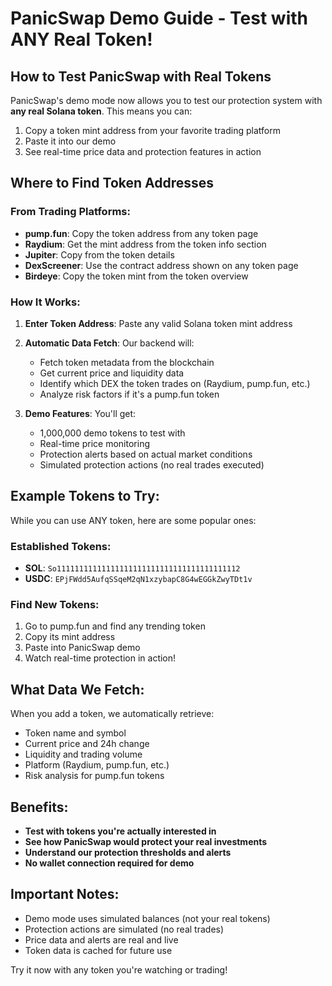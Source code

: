 # PanicSwap Demo Guide - Test with ANY Real Token!

## How to Test PanicSwap with Real Tokens

PanicSwap's demo mode now allows you to test our protection system with **any real Solana token**. This means you can:

1. Copy a token mint address from your favorite trading platform
2. Paste it into our demo
3. See real-time price data and protection features in action

## Where to Find Token Addresses

### From Trading Platforms:
- **pump.fun**: Copy the token address from any token page
- **Raydium**: Get the mint address from the token info section
- **Jupiter**: Copy from the token details
- **DexScreener**: Use the contract address shown on any token page
- **Birdeye**: Copy the token mint from the token overview

### How It Works:

1. **Enter Token Address**: Paste any valid Solana token mint address
2. **Automatic Data Fetch**: Our backend will:
   - Fetch token metadata from the blockchain
   - Get current price and liquidity data
   - Identify which DEX the token trades on (Raydium, pump.fun, etc.)
   - Analyze risk factors if it's a pump.fun token

3. **Demo Features**: You'll get:
   - 1,000,000 demo tokens to test with
   - Real-time price monitoring
   - Protection alerts based on actual market conditions
   - Simulated protection actions (no real trades executed)

## Example Tokens to Try:

While you can use ANY token, here are some popular ones:

### Established Tokens:
- **SOL**: `So11111111111111111111111111111111111111112`
- **USDC**: `EPjFWdd5AufqSSqeM2qN1xzybapC8G4wEGGkZwyTDt1v`

### Find New Tokens:
1. Go to pump.fun and find any trending token
2. Copy its mint address
3. Paste into PanicSwap demo
4. Watch real-time protection in action!

## What Data We Fetch:

When you add a token, we automatically retrieve:
- Token name and symbol
- Current price and 24h change
- Liquidity and trading volume
- Platform (Raydium, pump.fun, etc.)
- Risk analysis for pump.fun tokens

## Benefits:

- **Test with tokens you're actually interested in**
- **See how PanicSwap would protect your real investments**
- **Understand our protection thresholds and alerts**
- **No wallet connection required for demo**

## Important Notes:

- Demo mode uses simulated balances (not your real tokens)
- Protection actions are simulated (no real trades)
- Price data and alerts are real and live
- Token data is cached for future use

Try it now with any token you're watching or trading!